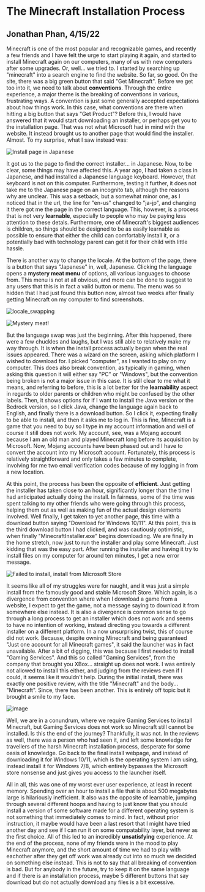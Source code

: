 # The Minecraft Installation Process
## Jonathan Phan, 4/15/22

Minecraft is one of the most popular and recognizable games, and recently a few friends and I have felt the urge to start playing it again, and started to install Minecraft again on our computers, many of us with new computers after some upgrades. Or, well... we tried to. I started by searching up "minecraft" into a search engine to find the website. So far, so good. On the site, there was a big green button that said "Get Minecraft". Before we get too into it, we need to talk about **conventions**. Through the entire experience, a major theme is the breaking of conventions in various, frustrating ways. A convention is just some generally accepted expectations about how things work. In this case, what conventions are there when hitting a big button that says "Get Product"? Before this, I would have answered that it would start downloading an installer, or perhaps get you to the installation page. That was not what Microsoft had in mind with the website. It instead brought us to another page that would find the installer. Almost. To my surprise, what I saw instead was:

![Install page in Japanese](https://user-images.githubusercontent.com/72906410/163649944-689bd74a-044b-4c29-b7fc-15a0cb903cf4.png)

It got us to the page to find the correct installer... in Japanese. Now, to be clear, some things may have affected this. A year ago, I had taken a class in Japanese, and had installed a Japanese language keyboard. However, that keyboard is not on this computer. Furthermore, testing it further, it does not take me to the Japanese page on an incognito tab, although the reasons why are unclear. This was a setback, but a somewhat minor one, as I noticed that in the url, the line for "en-us" changed to "ja-jp", and changing it there got me the page in the correct language. This, however, is a process that is not very **learnable**, especially to people who may be paying less attention to these detals. Furthermore, one of Minecraft's biggest audiences is children, so things should be designed to be as easily learnable as possible to ensure that either the child can comfortably install it, or a potentially bad with technology parent can get it for their child with little hassle. 

There is another way to change the locale. At the bottom of the page, there is a button that says "Japanese" in, well, Japanese. Clicking the language opens a **mystery meat menu** of options, all various languages to choose from. This menu is not at all obvious, and more can be done to suggest to any users that this is in fact a valid button or menu. The menu was so hidden that I had just found this button now, almost two weeks after finally getting Minecraft on my computer to find screenshots. 

![locale_swapping](https://user-images.githubusercontent.com/72906410/163649961-603e7425-9ccb-485d-b3b7-9c0a9063f289.png)

![Mystery meat!](https://user-images.githubusercontent.com/72906410/163649968-f1bab469-108e-4493-957b-24e153134b52.png)

But the language swap was just the beginning. After this happened, there were a few chuckles and laughs, but I was still able to relatively make my way through. It is when the install process actually began when the real issues appeared. There was a wizard on the screen, asking which platform I wished to download for. I picked "computer", as I wanted to play on my computer. This does also break convention, as typically in gaming, when asking this question it will either say "PC" or "Windows", but the convention being broken is not a major issue in this case. It is still clear to me what it means, and referring to before, this is a lot better for the **learnability** aspect in regards to older parents or children who might be confused by the other labels. Then, it shows options for if I want to install the Java version or the Bedrock version, so I click Java, change the language again back to English, and finally there is a download button. So I click it, expecting finally to be able to install, and then it asks me to log in. This is fine, Minecraft is a game that you need to buy so I type in my account information and well of course it still does not work. My account, see, was a Mojang account because I am an old man and played Minecraft long before its acquisition by Microsoft. Now, Mojang accounts have been phased out and I have to convert the account into my Microsoft account. Fortunately, this process is relatively straightforward and only takes a few minutes to complete, involving for me two email verification codes because of my logging in from a new location. 

At this point, the process has been the opposite of **efficient**. Just getting the installer has taken close to an hour, significantly longer than the time I had anticipated actually doing the install. In fairness, some of the time was spent talking to my other friends who were going through this process, helping them out as well as making fun of the actual design elements involved. Well finally, I get taken to yet another page, this time with a download button saying "Download for Windows 10/11". At this point, this is the third download button I had clicked, and was cautiously optimistic, when finally "MinecraftInstaller.exe" begins downloading. We are finally in the home stretch, now just to run the installer and play some Minecraft. Just kidding that was the easy part. After running the installer and having it try to install files on my computer for around ten minutes, I get a new error message.

![Failed to install, install from Microsoft Store](https://user-images.githubusercontent.com/72906410/163649993-f46a2567-e6a6-47ef-a83d-20b4fdc7f6f2.png)

It seems like all of my struggles were for naught, and it was just a simple install from the famously good and stable Microsoft Store. Which again, is a divergence from convention where when I download a game from a website, I expect to get the game, not a message saying to download it from somewhere else instead. It is also a divergence is common sense to go through a long process to get an installer which does not work and seems to have no intention of working, instead directing you towards a different installer on a different platform. In a now unsurprising twist, this of course did not work. Because, despite owning Minecraft and being guaranteed "Just one account for all Minecraft games", it said the launcher was in fact unavailable. After a bit of digging, this was because I first needed to install "Gaming Services". And this so called "Gaming Services", from the company that brought you XBox... straight up does not work. I was entirely not allowed to install this either, and judging from the reviews even if I could, it seems like it wouldn't help. During the initial install, there was exactly one positive review, with the title "Minecraft" and the body... "Minecraft". Since, there has been another. This is entirely off topic but it brought a smile to my face.

![image](https://user-images.githubusercontent.com/72906410/163648775-65567a61-eb73-4be9-9108-dca1c51380ca.png)

Well, we are in a conundrum, where we require Gaming Services to install Minecraft, but Gaming Services does not work so Minecraft still cannot be installed. Is this the end of the journey? Thankfully, it was not. In the reviews as well, there was a person who had seen it, and left some knowledge for travellers of the harsh Minecraft installation process, desperate for some oasis of knowledge. Go back to the final install webpage, and instead of downloading it for Windows 10/11, which is the operating system I am using, instead install it for Windows 7/8, which entirely bypasses the Microsoft store nonsense and just gives you access to the launcher itself. 

All in all, this was one of my worst ever user experience, at least in recent memory. Spending over an hour to install a file that is about 500 megabytes large is hilariously inefficient. It also was the opposite of learnable, jumping through several different hoops and having to just know that you should install a version of some software made for a different operating system is not something that immediately comes to mind. In fact, without prior instruction, it maybe would have been a last resort that I might have tried another day and see if I can run it on some compatability layer, but never as the first choice. All of this led to an incredibly **unsatisfying** experience. At the end of the process, none of my friends were in the mood to play Minecraft anymore, and the short amount of time we had to play with eachother after they get off work was already cut into so much we decided on something else instead. This is not to say that all breaking of convention is bad. But for anybody in the future, try to keep it on the same language and if there is an installation process, maybe 5 different buttons that say download but do not actually download any files is a bit excessive.
